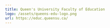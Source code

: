 ```yaml
---
title: Queen's University Faculty of Education
logo: /assets/queens-edu-logo.png
url: https://educ.queensu.ca/
---
```

